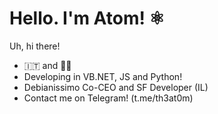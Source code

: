 # Hello. I'm Atom! ⚛️
Uh, hi there!
- 🇮🇹 and 🏳️‍🌈
- Developing in VB.NET, JS and Python!
- Debianissimo Co-CEO and SF Developer (IL)
- Contact me on Telegram! (t.me/th3at0m)

